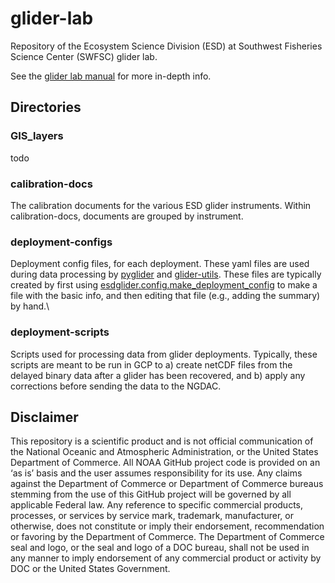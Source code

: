 # glider-lab
Repository of the Ecosystem Science Division (ESD) at Southwest Fisheries Science Center (SWFSC) glider lab.

See the [glider lab manual](https://swfsc.github.io/glider-lab-manual) for more in-depth info.

## Directories

### GIS_layers

todo

### calibration-docs

The calibration documents for the various ESD glider instruments. Within calibration-docs, documents are grouped by instrument.

### deployment-configs

Deployment config files, for each deployment. These yaml files are used during data processing by [pyglider](https://github.com/c-proof/pyglider) and [glider-utils](https://github.com/swfsc/glider-utils). These files are typically created by first using [esdglider.config.make_deployment_config](https://github.com/SWFSC/glider-utils/blob/main/esdglider/config.py) to make a file with the basic info, and then editing that file (e.g., adding the summary) by hand.\

### deployment-scripts

Scripts used for processing data from glider deployments. Typically, these scripts are meant to be run in GCP to a) create netCDF files from the delayed binary data after a glider has been recovered, and b) apply any corrections before sending the data to the NGDAC.

## Disclaimer

This repository is a scientific product and is not official communication of the National Oceanic and Atmospheric Administration, or the United States Department of Commerce. All NOAA GitHub project code is provided on an ‘as is’ basis and the user assumes responsibility for its use. Any claims against the Department of Commerce or Department of Commerce bureaus stemming from the use of this GitHub project will be governed by all applicable Federal law. Any reference to specific commercial products, processes, or services by service mark, trademark, manufacturer, or otherwise, does not constitute or imply their endorsement, recommendation or favoring by the Department of Commerce. The Department of Commerce seal and logo, or the seal and logo of a DOC bureau, shall not be used in any manner to imply endorsement of any commercial product or activity by DOC or the United States Government.
